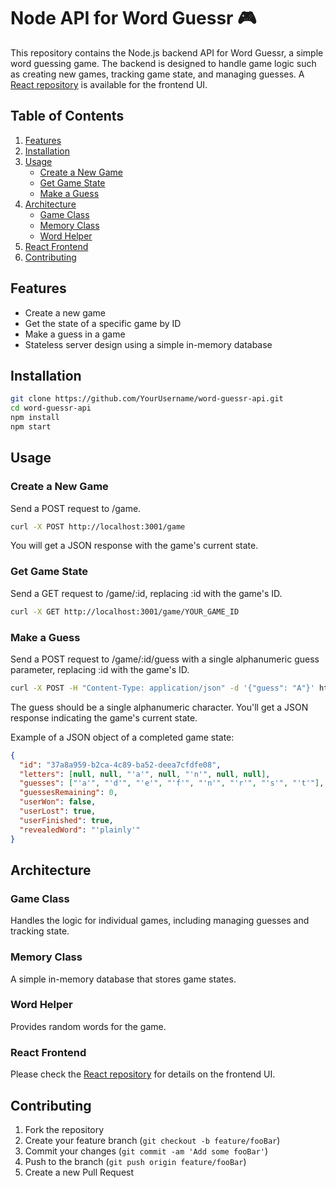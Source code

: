 # Node API for Word Guessr 🎮

This repository contains the Node.js backend API for Word Guessr, a simple word guessing game. The backend is designed to handle game logic such as creating new games, tracking game state, and managing guesses. A [React repository](https://github.com/MMcBreezy/word-guessr-react) is available for the frontend UI.

## Table of Contents

1. [Features](#features)
2. [Installation](#installation)
3. [Usage](#usage)
   - [Create a New Game](#create-a-new-game)
   - [Get Game State](#get-game-state)
   - [Make a Guess](#make-a-guess)
4. [Architecture](#architecture)
   - [Game Class](#game-class)
   - [Memory Class](#memory-class)
   - [Word Helper](#word-helper)
5. [React Frontend](#react-frontend)
6. [Contributing](#contributing)

## Features

- Create a new game
- Get the state of a specific game by ID
- Make a guess in a game
- Stateless server design using a simple in-memory database

## Installation

```bash
git clone https://github.com/YourUsername/word-guessr-api.git
cd word-guessr-api
npm install
npm start
```

## Usage

### Create a New Game

Send a POST request to /game.

```bash
curl -X POST http://localhost:3001/game
```

You will get a JSON response with the game's current state.

### Get Game State

Send a GET request to /game/:id, replacing \:id with the game's ID.

```bash
curl -X GET http://localhost:3001/game/YOUR_GAME_ID
```

### Make a Guess

Send a POST request to /game/:id/guess with a single alphanumeric guess parameter, replacing \:id with the game's ID.

```bash
curl -X POST -H "Content-Type: application/json" -d '{"guess": "A"}' http://localhost:3001/game/YOUR_GAME_ID/guess

```

The guess should be a single alphanumeric character. You'll get a JSON response indicating the game's current state.

Example of a JSON object of a completed game state:

```json
{
  "id": "37a8a959-b2ca-4c89-ba52-deea7cfdfe08",
  "letters": [null, null, "'a'", null, "'n'", null, null],
  "guesses": ["'a'", "'d'", "'e'", "'f'", "'n'", "'r'", "'s'", "'t'"],
  "guessesRemaining": 0,
  "userWon": false,
  "userLost": true,
  "userFinished": true,
  "revealedWord": "'plainly'"
}
```

## Architecture

### Game Class

Handles the logic for individual games, including managing guesses and tracking state.

### Memory Class

A simple in-memory database that stores game states.

### Word Helper

Provides random words for the game.

### React Frontend

Please check the [React repository](https://github.com/MMcBreezy/word-guessr-react) for details on the frontend UI.

## Contributing

1. Fork the repository
2. Create your feature branch (`git checkout -b feature/fooBar`)
3. Commit your changes (`git commit -am 'Add some fooBar'`)
4. Push to the branch (`git push origin feature/fooBar`)
5. Create a new Pull Request
